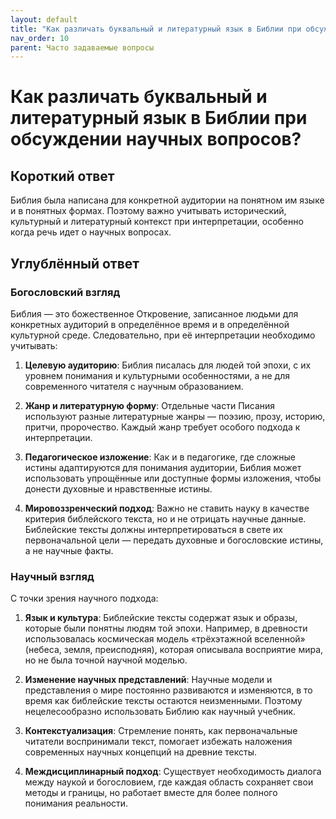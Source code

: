 ```yaml
---
layout: default
title: "Как различать буквальный и литературный язык в Библии при обсуждении научных вопросов?"
nav_order: 10
parent: Часто задаваемые вопросы
---
```


# Как различать буквальный и литературный язык в Библии при обсуждении научных вопросов?

## Короткий ответ

Библия была написана для конкретной аудитории на понятном им языке и в понятных формах. Поэтому важно учитывать исторический, культурный и литературный контекст при интерпретации, особенно когда речь идет о научных вопросах.

## Углублённый ответ

### Богословский взгляд

Библия — это божественное Откровение, записанное людьми для конкретных аудиторий в определённое время и в определённой культурной среде. Следовательно, при её интерпретации необходимо учитывать:

1. **Целевую аудиторию**: Библия писалась для людей той эпохи, с их уровнем понимания и культурными особенностями, а не для современного читателя с научным образованием.

2. **Жанр и литературную форму**: Отдельные части Писания используют разные литературные жанры — поэзию, прозу, историю, притчи, пророчество. Каждый жанр требует особого подхода к интерпретации.

3. **Педагогическое изложение**: Как и в педагогике, где сложные истины адаптируются для понимания аудитории, Библия может использовать упрощённые или доступные формы изложения, чтобы донести духовные и нравственные истины.

4. **Мировоззренческий подход**: Важно не ставить науку в качестве критерия библейского текста, но и не отрицать научные данные. Библейские тексты должны интерпретироваться в свете их первоначальной цели — передать духовные и богословские истины, а не научные факты.

### Научный взгляд

С точки зрения научного подхода:

1. **Язык и культура**: Библейские тексты содержат язык и образы, которые были понятны людям той эпохи. Например, в древности использовалась космическая модель «трёхэтажной вселенной» (небеса, земля, преисподняя), которая описывала восприятие мира, но не была точной научной моделью.

2. **Изменение научных представлений**: Научные модели и представления о мире постоянно развиваются и изменяются, в то время как библейские тексты остаются неизменными. Поэтому нецелесообразно использовать Библию как научный учебник.

3. **Контекстуализация**: Стремление понять, как первоначальные читатели воспринимали текст, помогает избежать наложения современных научных концепций на древние тексты.

4. **Междисциплинарный подход**: Существует необходимость диалога между наукой и богословием, где каждая область сохраняет свои методы и границы, но работает вместе для более полного понимания реальности.